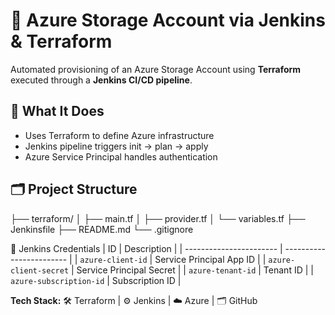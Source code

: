 # 🚀 Azure Storage Account via Jenkins & Terraform

Automated provisioning of an Azure Storage Account using **Terraform** executed through a **Jenkins CI/CD pipeline**.

## 🔧 What It Does

- Uses Terraform to define Azure infrastructure
- Jenkins pipeline triggers init → plan → apply
- Azure Service Principal handles authentication

## 🗂️ Project Structure

├── terraform/
│   ├── main.tf
│   ├── provider.tf
│   └── variables.tf
├── Jenkinsfile
├── README.md
└── .gitignore

🔐 Jenkins Credentials
| ID                      | Description              |
| ----------------------- | ------------------------ |
| `azure-client-id`       | Service Principal App ID |
| `azure-client-secret`   | Service Principal Secret |
| `azure-tenant-id`       | Tenant ID                |
| `azure-subscription-id` | Subscription ID          |

**Tech Stack:** 🛠️ Terraform | ⚙️ Jenkins | ☁️ Azure | 🗂️ GitHub


